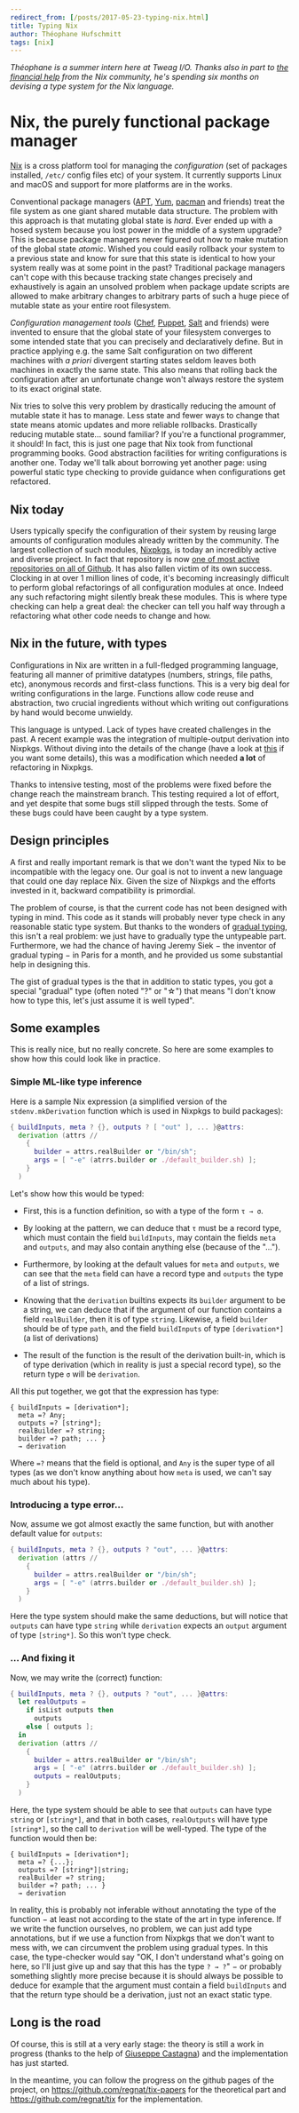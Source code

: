 ```yaml
---
redirect_from: [/posts/2017-05-23-typing-nix.html]
title: Typing Nix
author: Théophane Hufschmitt
tags: [nix]
---
```


_Théophane is a summer intern here at Tweag I/O. Thanks also in part
to [the financial help][gofundme] from the Nix community, he's
spending six months on devising a type system for the Nix language._

[gofundme]: https://www.gofundme.com/typing-nix

# Nix, the purely functional package manager

[Nix][nix] is a cross platform tool for managing the _configuration_
(set of packages installed, `/etc/` config files etc) of your system.
It currently supports Linux and macOS and support for more platforms
are in the works.

Conventional package managers
([APT][apt], [Yum][yum], [pacman][pacman] and friends) treat the file
system as one giant shared mutable data structure. The problem with
this approach is that mutating global state is _hard_. Ever ended up
with a hosed system because you lost power in the middle of a system
upgrade? This is because package managers never figured out how to
make mutation of the global state _atomic_. Wished you could easily
rollback your system to a previous state and know for sure that this
state is identical to how your system really was at some point in the
past? Traditional package managers can't cope with this because
tracking state changes precisely and exhaustively is again an unsolved
problem when package update scripts are allowed to make arbitrary
changes to arbitrary parts of such a huge piece of mutable state as
your entire root filesystem.

_Configuration management tools_
([Chef][chef], [Puppet][puppet], [Salt][salt] and friends) were
invented to ensure that the global state of your filesystem converges
to some intended state that you can precisely and declaratively
define. But in practice applying e.g. the same Salt configuration on
two different machines with _a priori_ divergent starting states
seldom leaves both machines in exactly the same state. This also means
that rolling back the configuration after an unfortunate change won't
always restore the system to its exact original state.

Nix tries to solve this very problem by drastically reducing the
amount of mutable state it has to manage. Less state and fewer ways to
change that state means atomic updates and more reliable rollbacks.
Drastically reducing mutable state... sound familiar? If you're
a functional programmer, it should! In fact, this is just one page
that Nix took from functional programming books. Good abstraction
facilities for writing configurations is another one. Today we'll talk
about borrowing yet another page: using powerful static type checking
to provide guidance when configurations get refactored.

[nix]: https://nixos.org/nix
[apt]: https://wiki.debian.org/Apt
[yum]: http://yum.baseurl.org/
[pacman]: https://wiki.archlinux.org/index.php/pacman
[chef]: https://www.chef.io/chef/
[puppet]: https://puppet.com/solutions/configuration-management
[salt]: https://saltstack.com/
[nixpkgs]: https://github.com/NixOS/nixpkgs

## Nix today

Users typically specify the configuration of their system by reusing
large amounts of configuration modules already written by the
community. The largest collection of such modules, [Nixpkgs][nixpkgs],
is today an incredibly active and diverse project. In fact that
repository is
now [one of most active repositories on all of Github][octoverse]. It
has also fallen victim of its own success. Clocking in at over
1 million lines of code, it's becoming increasingly difficult to
perform global refactorings of all configuration modules at once.
Indeed any such refactoring might silently break these modules. This
is where type checking can help a great deal: the checker can tell you
half way through a refactoring what other code needs to change and
how.

[octoverse]: https://octoverse.github.com

## Nix in the future, with types

Configurations in Nix are written in a full-fledged programming
language, featuring all manner of primitive datatypes (numbers,
strings, file paths, etc), anonymous records and first-class
functions. This is a very big deal for writing configurations in the
large. Functions allow code reuse and abstraction, two crucial
ingredients without which writing out configurations by hand would
become unwieldy.

This language is untyped. Lack of types have created challenges in the
past. A recent example was the integration of multiple-output
derivation into Nixpkgs. Without diving into the details of the change
(have a look
at
[this](http://lipa.ms.mff.cuni.cz/%7Ecunav5am/nix/closure-size-notes.pdf) if
you want some details), this was a modification which needed **a lot**
of refactoring in Nixpkgs.

Thanks to intensive testing, most of the problems were fixed before
the change reach the mainstream branch. This testing required a lot of
effort, and yet despite that some bugs still slipped through the
tests. Some of these bugs could have been caught by a type system.

## Design principles

A first and really important remark is that we don't want the typed
Nix to be incompatible with the legacy one. Our goal is not to invent
a new language that could one day replace Nix. Given the size of
Nixpkgs and the efforts invested in it, backward compatibility is
primordial.

The problem of course, is that the current code has not been designed
with typing in mind. This code as it stands will probably never type
check in any reasonable static type system. But thanks to the wonders
of [gradual typing][gradual-typing], this isn't a real problem: we
just have to gradually type the untypeable part. Furthermore, we had
the chance of having Jeremy Siek − the inventor of gradual typing − in
Paris for a month, and he provided us some substantial help in designing
this.

The gist of gradual types is the that in addition to static types, you
got a special "gradual" type (often noted "?" or "☆") that means "I
don't know how to type this, let's just assume it is well typed".

[gradual-typing]: http://homes.soic.indiana.edu/jsiek/what-is-gradual-typing

## Some examples

This is really nice, but no really concrete. So here are some examples
to show how this could look like in practice.

### Simple ML-like type inference

Here is a sample Nix expression (a simplified version of the
`stdenv.mkDerivation` function which is used in Nixpkgs to build packages):

```nix
{ buildInputs, meta ? {}, outputs ? [ "out" ], ... }@attrs:
  derivation (attrs //
    {
      builder = attrs.realBuilder or "/bin/sh";
      args = [ "-e" (atrrs.builder or ./default_builder.sh) ];
    }
  )
```

Let's show how this would be typed:

- First, this is a function definition, so with a type of the form `τ → σ`.

- By looking at the pattern, we can deduce that `τ` must be a record type,
  which must contain the field `buildInputs`, may contain the fields `meta` and
  `outputs`, and may also contain anything else (because of the "...").

- Furthermore, by looking at the default values for `meta` and `outputs`, we
  can see that the `meta` field can have a record type and `outputs` the
  type of a list of strings.

- Knowing that the `derivation` builtins expects its `builder` argument to be a
  string, we can deduce that if the argument of our function contains a field
  `realBuilder`, then it is of type `string`. Likewise, a field `builder`
  should be of type `path`, and the field `buildInputs` of type `[derivation*]`
  (a list of derivations)

- The result of the function is the result of the derivation built-in, which is
  of type derivation (which in reality is just a special record type), so the
  return type `σ` will be `derivation`.

All this put together, we got that the expression has type:

```
{ buildInputs = [derivation*];
  meta =? Any;
  outputs =? [string*];
  realBuilder =? string;
  builder =? path; ... }
  → derivation
```

Where `=?` means that the field is optional, and `Any` is the super type of all
types (as we don't know anything about how `meta` is used, we can't say much
about his type).

### Introducing a type error...

Now, assume we got almost exactly the same function, but with another default
value for `outputs`:

```nix
{ buildInputs, meta ? {}, outputs ? "out", ... }@attrs:
  derivation (attrs //
    {
      builder = attrs.realBuilder or "/bin/sh";
      args = [ "-e" (atrrs.builder or ./default_builder.sh) ];
    }
  )
```

Here the type system should make the same deductions, but will notice that
`outputs` can have type `string` while `derivation` expects an `output`
argument of type `[string*]`. So this won't type check.

### ... And fixing it

Now, we may write the (correct) function:

```nix
{ buildInputs, meta ? {}, outputs ? "out", ... }@attrs:
  let realOutputs =
    if isList outputs then
      outputs
    else [ outputs ];
  in
  derivation (attrs //
    {
      builder = attrs.realBuilder or "/bin/sh";
      args = [ "-e" (atrrs.builder or ./default_builder.sh) ];
      outputs = realOutputs;
    }
  )
```

Here, the type system should be able to see that `outputs` can have type
`string` or `[string*]`, and that in both cases, `realOutputs` will have type
`[string*]`, so the call to `derivation` will be well-typed. The type of the
function would then be:

```
{ buildInputs = [derivation*];
  meta =? {...};
  outputs =? [string*]|string;
  realBuilder =? string;
  builder =? path; ... }
  → derivation
```

In reality, this is probably not inferable without annotating the type of the
function − at least not according to the state of the art in type inference.
If we write the function ourselves, no problem, we can just add type
annotations, but if we use a function from Nixpkgs that we don't want to mess
with, we can circumvent the problem using gradual types. In this case, the
type-checker would say "OK, I don't understand what's going on here, so I'll
just give up and say that this has the type `? → ?`" − or probably something
slightly more precise because it is should always be possible to deduce for
example that the argument must contain a field `buildInputs` and that the
return type should be a derivation, just not an exact static type.

## Long is the road

Of course, this is still at a very early stage: the theory is still a work in
progress (thanks to the help of [Giuseppe Castagna](https://www.irif.fr/~gc/))
and the implementation has just started.

In the meantime, you can follow the progress on the github pages of the
project, on <https://github.com/regnat/tix-papers> for the theoretical part and
<https://github.com/regnat/tix> for the implementation.
